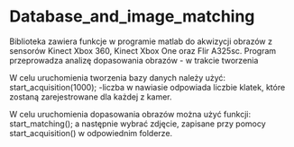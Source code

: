 # Database_and_image_matching
Biblioteka zawiera funkcje w programie matlab do akwizycji obrazów z sensorów Kinect Xbox 360, Kinect Xbox One oraz Flir A325sc.  Program przeprowadza analizę dopasowania obrazów - w trakcie tworzenia

W celu uruchomienia tworzenia bazy danych należy użyć:
  start_acquisition(1000);
-liczba w nawiasie odpowiada liczbie klatek, które zostaną zarejestrowane dla każdej z kamer.

W celu uruchomienia dopasowania obrazów można użyć funkcji:
  start_matching(); 
a następnie wybrać zdjęcie, zapisane przy pomocy start_acquisition() w odpowiednim folderze.
